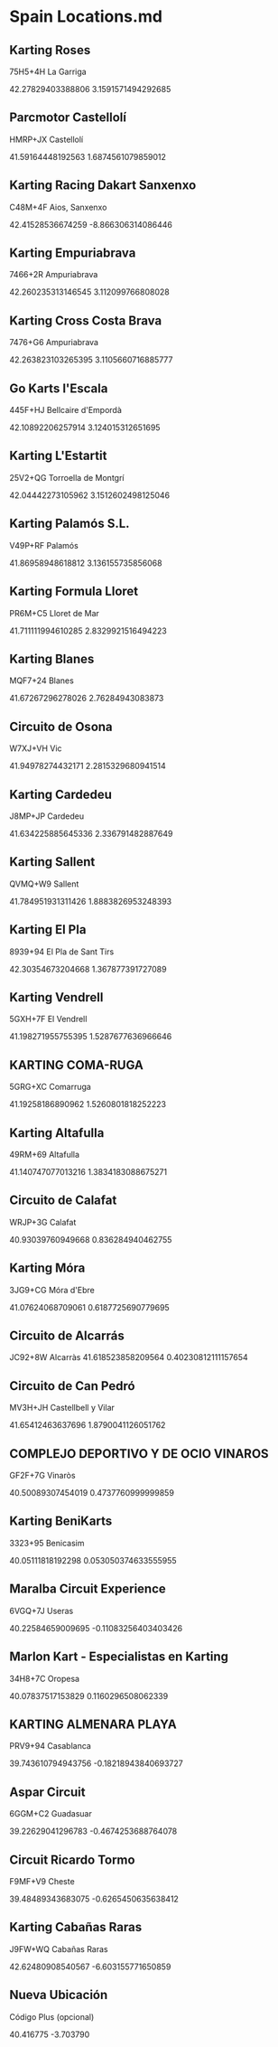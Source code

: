 # Spain Locations.md

## Karting Roses
75H5+4H La Garriga

42.27829403388806
3.1591571494292685

## Parcmotor Castellolí
HMRP+JX Castellolí

41.59164448192563
1.6874561079859012

## Karting Racing Dakart Sanxenxo
C48M+4F Aios, Sanxenxo

42.41528536674259
-8.866306314086446

## Karting Empuriabrava
7466+2R Ampuriabrava

42.260235313146545
3.112099766808028

## Karting Cross Costa Brava
7476+G6 Ampuriabrava

42.263823103265395
3.1105660716885777

## Go Karts l'Escala
445F+HJ Bellcaire d'Empordà

42.10892206257914
3.124015312651695

## Karting L'Estartit
25V2+QG Torroella de Montgrí

42.04442273105962
3.1512602498125046

## Karting Palamós S.L.
V49P+RF Palamós

41.86958948618812
3.136155735856068

## Karting Formula Lloret
PR6M+C5 Lloret de Mar

41.711111994610285
2.8329921516494223

## Karting Blanes
MQF7+24 Blanes

41.67267296278026
2.76284943083873

## Circuito de Osona
W7XJ+VH Vic

41.94978274432171
2.2815329680941514

## Karting Cardedeu
J8MP+JP Cardedeu

41.634225885645336
2.336791482887649

## Karting Sallent
QVMQ+W9 Sallent

41.784951931311426
1.8883826953248393

## Karting El Pla
8939+94 El Pla de Sant Tirs

42.30354673204668
1.367877391727089

## Karting Vendrell
5GXH+7F El Vendrell

41.198271955755395
1.5287677636966646

## KARTING COMA-RUGA
5GRG+XC Comarruga

41.19258186890962
1.5260801818252223

## Karting Altafulla
49RM+69 Altafulla

41.140747077013216
1.3834183088675271

## Circuito de Calafat
WRJP+3G Calafat

40.93039760949668
0.836284940462755

## Karting Móra
3JG9+CG Móra d'Ebre

41.07624068709061
0.6187725690779695

## Circuito de Alcarrás
JC92+8W Alcarràs
41.618523858209564
0.40230812111157654

## Circuito de Can Pedró
MV3H+JH Castellbell y Vilar

41.65412463637696
1.8790041126051762

## COMPLEJO DEPORTIVO Y DE OCIO VINAROS
GF2F+7G Vinaròs

40.50089307454019
0.4737760999999859

## Karting BeniKarts
3323+95 Benicasim

40.05111818192298
0.053050374633555955

## Maralba Circuit Experience
6VGQ+7J Useras

40.22584659009695
-0.11083256403403426

## Marlon Kart - Especialistas en Karting ️
34H8+7C Oropesa

40.07837517153829
0.1160296508062339

## KARTING ALMENARA PLAYA
PRV9+94 Casablanca

39.743610794943756
-0.18218943840693727

## Aspar Circuit
6GGM+C2 Guadasuar

39.22629041296783
-0.4674253688764078

## Circuit Ricardo Tormo
F9MF+V9 Cheste

39.48489343683075
-0.6265450635638412

## Karting Cabañas Raras
J9FW+WQ Cabañas Raras

42.62480908540567
-6.603155771650859

## Nueva Ubicación
Código Plus (opcional)

40.416775
-3.703790
